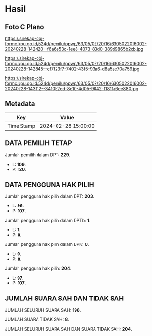 # Hasil

## Foto C Plano

https://sirekap-obj-formc.kpu.go.id/524d/pemilu/ppwp/63/05/02/20/16/6305022016002-20240228-142420--f6a6e53c-1ee8-4073-83d0-389d9865b2cb.jpg

https://sirekap-obj-formc.kpu.go.id/524d/pemilu/ppwp/63/05/02/20/16/6305022016002-20240228-142845--cf7f23f7-7402-43f5-93a6-d8a5ae70a759.jpg

https://sirekap-obj-formc.kpu.go.id/524d/pemilu/ppwp/63/05/02/20/16/6305022016002-20240228-143112--341052ed-8e10-4d05-9042-f1811a6ee880.jpg


## Metadata

| Key        | Value               |
| ---------- | ------------------- |
| Time Stamp | 2024-02-28 15:00:00 |


## DATA PEMILIH TETAP

Jumlah pemilih dalam DPT: **229**.
 * L: **109**.
 * P: **120**.

## DATA PENGGUNA HAK PILIH

Jumlah pengguna hak pilih dalam DPT: **203**.
 * L: **96**.
 * P: **107**.

Jumlah pengguna hak pilih dalam DPTb: **1**.
 * L: **1**.
 * P: **0**.

Jumlah pengguna hak pilih dalam DPK: **0**.
 * L: **0**.
 * P: **0**.

Jumlah pengguna hak pilih: **204**.
 * L: **97**.
 * P: **107**.

## JUMLAH SUARA SAH DAN TIDAK SAH

JUMLAH SELURUH SUARA SAH: **196**.

JUMLAH SUARA TIDAK SAH: **8**.

JUMLAH SELURUH SUARA SAH DAN SUARA TIDAK SAH: **204**.


